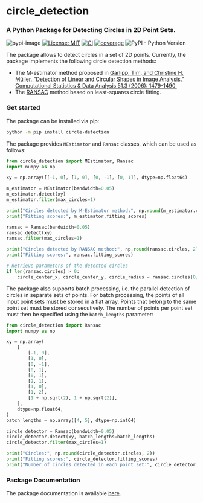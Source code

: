 # circle_detection

### A Python Package for Detecting Circles in 2D Point Sets.

![pypi-image](https://badge.fury.io/py/circle-detection.svg)
[![License: MIT](https://img.shields.io/badge/License-MIT-yellow.svg)](https://opensource.org/licenses/MIT)
[![CI](https://github.com/josafatburmeister/circle_detection/actions/workflows/code-quality-main.yml/badge.svg)](https://github.com/josafatburmeister/circle_detection/actions/workflows/code-quality-main.yml)
[![coverage](https://codecov.io/gh/josafatburmeister/circle_detection/branch/main/graph/badge.svg)](https://codecov.io/github/josafatburmeister/circle_detection?branch=main)
![PyPI - Python Version](https://img.shields.io/pypi/pyversions/circle_detection)

The package allows to detect circles in a set of 2D points. Currently, the package implements the following circle
detection methods:

- The M-estimator method proposed in [Garlipp, Tim, and Christine H. Müller. "Detection of Linear and Circular Shapes in Image Analysis." Computational Statistics & Data Analysis 51.3 (2006): 1479-1490.](<https://doi.org/10.1016/j.csda.2006.04.022>)
- The [RANSAC](https://en.wikipedia.org/wiki/Random_sample_consensus) method based on least-squares circle fitting.

### Get started

The package can be installed via pip:

```bash
python -m pip install circle-detection
```

The package provides ```MEstimator``` and ```Ransac``` classes, which can be used as follows:

```python
from circle_detection import MEstimator, Ransac
import numpy as np

xy = np.array([[-1, 0], [1, 0], [0, -1], [0, 1]], dtype=np.float64)

m_estimator = MEstimator(bandwidth=0.05)
m_estimator.detect(xy)
m_estimator.filter(max_circles=1)

print("Circles detected by M-Estimator method:", np.round(m_estimator.circles, 2))
print("Fitting scores:", m_estimator.fitting_scores)

ransac = Ransac(bandwidth=0.05)
ransac.detect(xy)
ransac.filter(max_circles=1)

print("Circles detected by RANSAC method:", np.round(ransac.circles, 2))
print("Fitting scores:", ransac.fitting_scores)

# Retrieve parameters of the detected circles
if len(ransac.circles) > 0:
    circle_center_x, circle_center_y, circle_radius = ransac.circles[0]
```

The package also supports batch processing, i.e. the parallel detection of circles in separate sets of points. For batch
processing, the points of all input point sets must be stored in a flat array. Points that belong to the same point set
must be stored consecutively. The number of points per point set must then be specified using the `batch_lengths`
parameter:

```python
from circle_detection import Ransac
import numpy as np

xy = np.array(
    [
        [-1, 0],
        [1, 0],
        [0, -1],
        [0, 1],
        [0, 1],
        [2, 1],
        [1, 0],
        [1, 2],
        [1 + np.sqrt(2), 1 + np.sqrt(2)],
    ],
    dtype=np.float64,
)
batch_lengths = np.array([4, 5], dtype=np.int64)

circle_detector = Ransac(bandwidth=0.05)
circle_detector.detect(xy, batch_lengths=batch_lengths)
circle_detector.filter(max_circles=1)

print("Circles:", np.round(circle_detector.circles, 2))
print("Fitting scores:", circle_detector.fitting_scores)
print("Number of circles detected in each point set:", circle_detector.batch_lengths_circles)
```

### Package Documentation

The package documentation is available [here](https://josafatburmeister.github.io/circle_detection/stable).
